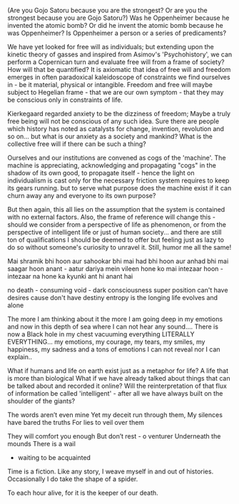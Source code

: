 
(Are you Gojo Satoru because you are the strongest? Or are you the strongest because you are Gojo Satoru?)
Was he Oppenheimer because he invented the atomic bomb? Or did he invent the atomic bomb because he was Oppenheimer? Is Oppenheimer a person or a series of predicaments?

We have yet looked for free will as individuals; but extending upon the kinetic theory of gasses and inspired from Asimov's 'Psychohistory', we can perform a Copernican turn and evaluate free will from a frame of society? How will that be quantified? It is axiomatic that idea of free will and freedom emerges in often paradoxical kaleidoscope of constraints we find ourselves in - be it material, physical or intangible. Freedom and free will maybe subject to Hegelian frame - that we are our own symptom - that they may be conscious only in constraints of life. 

Kierkegaard regarded anxiety to be the dizziness of freedom; Maybe a truly free being will not be conscious of any such idea. Sure there are people which history has noted as catalysts for change, invention, revolution and so on... but what is our anxiety as a society and mankind? What is the collective free will if there can be such a thing?

Ourselves and our institutions are convened as cogs of the 'machine'. The machine is appreciating, acknowledging and propagating "cogs" in the shadow of its own good, to propagate itself - hence the light on individualism is cast only for the necessary friction system requires to keep its gears running. but to serve what purpose does the machine exist if it can churn away any and everyone to its own purpose? 

But then again, this all lies on the assumption that the system is contained with no external factors. Also, the frame of reference will change this - should we consider from a perspective of life as phenomenon, or from the perspective of intelligent life or just of human society... and there are still ton of qualifications I should be deemed to offer but feeling just as lazy to do so without someone's curiosity to unravel it. 
Still, humor me all the same! 


Mai shramik bhi hoon aur sahookar bhi
mai had bhi hoon aur anhad bhi
mai saagar hoon anant - aatur dariya mein vileen hone ko
mai intezaar hoon - intezaar na hone ka 
kyunki ant hi anant hai

no death - consuming void - dark consciousness
super position
can't have desires cause don't have destiny
entropy is the longing
life evolves and alone

The more I am thinking about it the more I am going deep in my emotions and now in this depth of sea where I can not hear any sound.... There is now a Black hole in my chest vacuuming everything LITERALLY EVERYTHING... my emotions, my courage, my tears, my smiles, my happiness, my sadness and a tons of emotions I can not reveal nor I can explain..

What if humans and life on earth exist just as a metaphor for life? A life that is more than biological
What if we have already talked about things that can be talked about and recorded it online? Will the reinterpretation of that flux of information be called 'intelligent' - after all we have always built on the shoulder of the giants?

The words aren’t even mine
Yet my deceit run through them,
My silences have bared the truths
For lies to veil over them

They will comfort you enough 
But don’t rest - o venturer
Underneath the mounds
There is a wail
- waiting to be acquainted





Time is a fiction. Like any story, I weave myself in and out of histories. Occasionally I do take the shape of a spider.

To each hour alive, for it is the keeper of our death.
